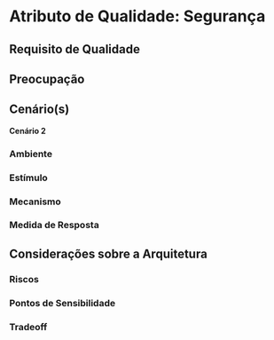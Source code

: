 # Atributo de Qualidade: Segurança

## Requisito de Qualidade


## Preocupação


## Cenário(s)
**Cenário 2**

### Ambiente


### Estímulo


### Mecanismo


### Medida de Resposta


## Considerações sobre a Arquitetura

### Riscos


### Pontos de Sensibilidade


### Tradeoff

